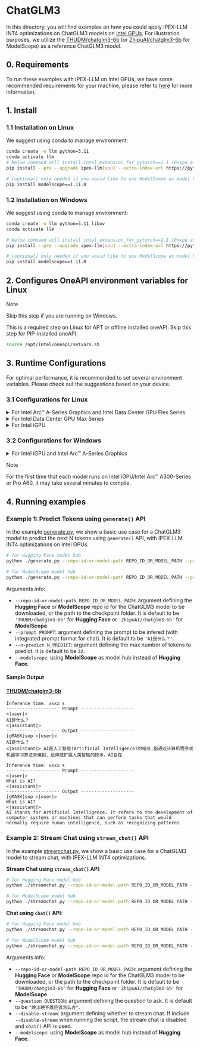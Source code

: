 # ChatGLM3

In this directory, you will find examples on how you could apply IPEX-LLM INT4 optimizations on ChatGLM3 models on [Intel GPUs](../../../README.md). For illustration purposes, we utilize the [THUDM/chatglm3-6b](https://huggingface.co/THUDM/chatglm3-6b) (or [ZhipuAI/chatglm3-6b](https://www.modelscope.cn/models/ZhipuAI/chatglm3-6b) for ModelScope) as a reference ChatGLM3 model.

## 0. Requirements
To run these examples with IPEX-LLM on Intel GPUs, we have some recommended requirements for your machine, please refer to [here](../../../README.md#requirements) for more information.

## 1. Install
### 1.1 Installation on Linux
We suggest using conda to manage environment:
```bash
conda create -n llm python=3.11
conda activate llm
# below command will install intel_extension_for_pytorch==2.1.10+xpu as default
pip install --pre --upgrade ipex-llm[xpu] --extra-index-url https://pytorch-extension.intel.com/release-whl/stable/xpu/us/

# [optional] only needed if you would like to use ModelScope as model hub
pip install modelscope==1.11.0
```

### 1.2 Installation on Windows
We suggest using conda to manage environment:
```bash
conda create -n llm python=3.11 libuv
conda activate llm

# below command will install intel_extension_for_pytorch==2.1.10+xpu as default
pip install --pre --upgrade ipex-llm[xpu] --extra-index-url https://pytorch-extension.intel.com/release-whl/stable/xpu/us/

# [optional] only needed if you would like to use ModelScope as model hub
pip install modelscope==1.11.0
```

## 2. Configures OneAPI environment variables for Linux

> [!NOTE]
> Skip this step if you are running on Windows.

This is a required step on Linux for APT or offline installed oneAPI. Skip this step for PIP-installed oneAPI.

```bash
source /opt/intel/oneapi/setvars.sh
```

## 3. Runtime Configurations
For optimal performance, it is recommended to set several environment variables. Please check out the suggestions based on your device.
### 3.1 Configurations for Linux
<details>

<summary>For Intel Arc™ A-Series Graphics and Intel Data Center GPU Flex Series</summary>

```bash
export USE_XETLA=OFF
export SYCL_PI_LEVEL_ZERO_USE_IMMEDIATE_COMMANDLISTS=1
export SYCL_CACHE_PERSISTENT=1
```

</details>

<details>

<summary>For Intel Data Center GPU Max Series</summary>

```bash
export LD_PRELOAD=${LD_PRELOAD}:${CONDA_PREFIX}/lib/libtcmalloc.so
export SYCL_PI_LEVEL_ZERO_USE_IMMEDIATE_COMMANDLISTS=1
export SYCL_CACHE_PERSISTENT=1
export ENABLE_SDP_FUSION=1
```
> Note: Please note that `libtcmalloc.so` can be installed by `conda install -c conda-forge -y gperftools=2.10`.
</details>

<details>

<summary>For Intel iGPU</summary>

```bash
export SYCL_CACHE_PERSISTENT=1
```

</details>

### 3.2 Configurations for Windows
<details>

<summary>For Intel iGPU and Intel Arc™ A-Series Graphics</summary>

```cmd
set SYCL_CACHE_PERSISTENT=1
```

</details>


> [!NOTE]
> For the first time that each model runs on Intel iGPU/Intel Arc™ A300-Series or Pro A60, it may take several minutes to compile.
## 4. Running examples

### Example 1: Predict Tokens using `generate()` API
In the example [generate.py](./generate.py), we show a basic use case for a ChatGLM3 model to predict the next N tokens using `generate()` API, with IPEX-LLM INT4 optimizations on Intel GPUs.

```bash
# for Hugging Face model hub
python ./generate.py --repo-id-or-model-path REPO_ID_OR_MODEL_PATH --prompt PROMPT --n-predict N_PREDICT

# for ModelScope model hub
python ./generate.py --repo-id-or-model-path REPO_ID_OR_MODEL_PATH --prompt PROMPT --n-predict N_PREDICT --modelscope
```

Arguments info:
- `--repo-id-or-model-path REPO_ID_OR_MODEL_PATH`: argument defining the **Hugging Face** or **ModelScope** repo id for the ChatGLM3 model to be downloaded, or the path to the checkpoint folder. It is default to be `'THUDM/chatglm3-6b'` for **Hugging Face** or `'ZhipuAI/chatglm3-6b'` for **ModelScope**.
- `--prompt PROMPT`: argument defining the prompt to be infered (with integrated prompt format for chat). It is default to be `'AI是什么？'`.
- `--n-predict N_PREDICT`: argument defining the max number of tokens to predict. It is default to be `32`.
- `--modelscope`: using **ModelScope** as model hub instead of **Hugging Face**.

#### Sample Output
#### [THUDM/chatglm3-6b](https://huggingface.co/THUDM/chatglm3-6b)
```log
Inference time: xxxx s
-------------------- Prompt --------------------
<|user|>
AI是什么？
<|assistant|>
-------------------- Output --------------------
[gMASK]sop <|user|>
AI是什么？
<|assistant|> AI是人工智能(Artificial Intelligence)的缩写,指通过计算机程序或机器学习算法来模拟、延伸或扩展人类智能的技术。AI旨在
```

```log
Inference time: xxxx s
-------------------- Prompt --------------------
<|user|>
What is AI?
<|assistant|>
-------------------- Output --------------------
[gMASK]sop <|user|>
What is AI?
<|assistant|>
AI stands for Artificial Intelligence. It refers to the development of computer systems or machines that can perform tasks that would normally require human intelligence, such as recognizing patterns
```

### Example 2: Stream Chat using `stream_chat()` API
In the example [streamchat.py](./streamchat.py), we show a basic use case for a ChatGLM3 model to stream chat, with IPEX-LLM INT4 optimizations.

**Stream Chat using `stream_chat()` API**:
```bash
# for Hugging Face model hub
python ./streamchat.py --repo-id-or-model-path REPO_ID_OR_MODEL_PATH --question QUESTION

# for ModelScope model hub
python ./streamchat.py --repo-id-or-model-path REPO_ID_OR_MODEL_PATH --question QUESTION --modelscope
```

**Chat using `chat()` API**:
```bash
# for Hugging Face model hub
python ./streamchat.py --repo-id-or-model-path REPO_ID_OR_MODEL_PATH --question QUESTION --disable-stream

# for ModelScope model hub
python ./streamchat.py --repo-id-or-model-path REPO_ID_OR_MODEL_PATH --question QUESTION --disable-stream --modelscope
```

Arguments info:
- `--repo-id-or-model-path REPO_ID_OR_MODEL_PATH`: argument defining the **Hugging Face** or **ModelScope** repo id for the ChatGLM3 model to be downloaded, or the path to the checkpoint folder. It is default to be `'THUDM/chatglm3-6b'` for **Hugging Face** or `'ZhipuAI/chatglm3-6b'` for **ModelScope**.
- `--question QUESTION`: argument defining the question to ask. It is default to be `"晚上睡不着应该怎么办"`.
- `--disable-stream`: argument defining whether to stream chat. If include `--disable-stream` when running the script, the stream chat is disabled and `chat()` API is used.
- `--modelscope`: using **ModelScope** as model hub instead of **Hugging Face**.
